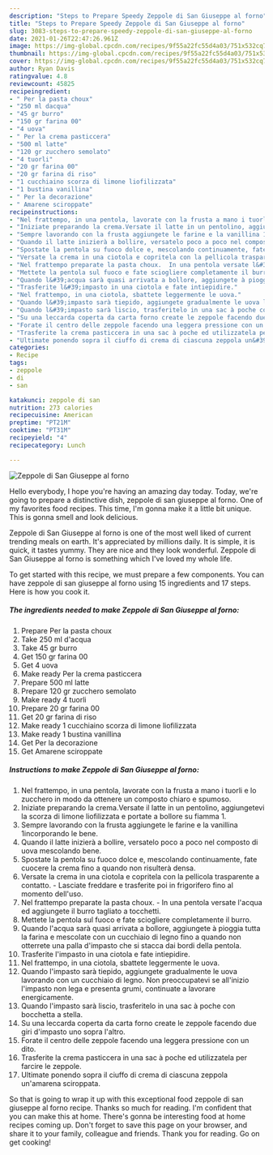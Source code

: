 ```yaml
---
description: "Steps to Prepare Speedy Zeppole di San Giuseppe al forno"
title: "Steps to Prepare Speedy Zeppole di San Giuseppe al forno"
slug: 3083-steps-to-prepare-speedy-zeppole-di-san-giuseppe-al-forno
date: 2021-01-26T22:47:26.961Z
image: https://img-global.cpcdn.com/recipes/9f55a22fc55d4a03/751x532cq70/zeppole-di-san-giuseppe-al-forno-recipe-main-photo.jpg
thumbnail: https://img-global.cpcdn.com/recipes/9f55a22fc55d4a03/751x532cq70/zeppole-di-san-giuseppe-al-forno-recipe-main-photo.jpg
cover: https://img-global.cpcdn.com/recipes/9f55a22fc55d4a03/751x532cq70/zeppole-di-san-giuseppe-al-forno-recipe-main-photo.jpg
author: Ryan Davis
ratingvalue: 4.8
reviewcount: 45825
recipeingredient:
- " Per la pasta choux"
- "250 ml dacqua"
- "45 gr burro"
- "150 gr farina 00"
- "4 uova"
- " Per la crema pasticcera"
- "500 ml latte"
- "120 gr zucchero semolato"
- "4 tuorli"
- "20 gr farina 00"
- "20 gr farina di riso"
- "1 cucchiaino scorza di limone liofilizzata"
- "1 bustina vanillina"
- " Per la decorazione"
- " Amarene sciroppate"
recipeinstructions:
- "Nel frattempo, in una pentola, lavorate con la frusta a mano i tuorli e lo zucchero in modo da ottenere un composto chiaro e spumoso."
- "Iniziate preparando la crema.Versate il latte in un pentolino, aggiungetevi la scorza di limone liofilizzata e portate a bollore su fiamma 1."
- "Sempre lavorando con la frusta aggiungete le farine e la vanillina 1incorporando le bene."
- "Quando il latte inizierà a bollire, versatelo poco a poco nel composto di uova mescolando bene."
- "Spostate la pentola su fuoco dolce e, mescolando continuamente, fate cuocere la crema fino a quando non risulterà densa."
- "Versate la crema in una ciotola e copritela con la pellicola trasparente a contatto. Lasciate freddare e trasferite poi in frigorifero fino al momento dell&#39;uso."
- "Nel frattempo preparate la pasta choux.  In una pentola versate l&#39;acqua ed aggiungete il burro tagliato a tocchetti."
- "Mettete la pentola sul fuoco e fate sciogliere completamente il burro."
- "Quando l&#39;acqua sarà quasi arrivata a bollore, aggiungete à pioggia tutta la farina e mescolate con un cucchiaio di legno fino a quando non otterrete una palla d&#39;impasto che si stacca dai bordi della pentola."
- "Trasferite l&#39;impasto in una ciotola e fate intiepidire."
- "Nel frattempo, in una ciotola, sbattete leggermente le uova."
- "Quando l&#39;impasto sarà tiepido, aggiungete gradualmente le uova lavorando con un cucchiaio di legno. Non preoccupatevi se all&#39;inizio l&#39;impasto non lega e presenta grumi, continuate a lavorare energicamente."
- "Quando l&#39;impasto sarà liscio, trasferitelo in una sac à poche con bocchetta a stella."
- "Su una leccarda coperta da carta forno create le zeppole facendo due giri d&#39;impasto uno sopra l&#39;altro."
- "Forate il centro delle zeppole facendo una leggera pressione con un dito."
- "Trasferite la crema pasticcera in una sac à poche ed utilizzatela per farcire le zeppole."
- "Ultimate ponendo sopra il ciuffo di crema di ciascuna zeppola un&#39;amarena sciroppata."
categories:
- Recipe
tags:
- zeppole
- di
- san

katakunci: zeppole di san 
nutrition: 273 calories
recipecuisine: American
preptime: "PT21M"
cooktime: "PT31M"
recipeyield: "4"
recipecategory: Lunch

---
```



![Zeppole di San Giuseppe al forno](https://img-global.cpcdn.com/recipes/9f55a22fc55d4a03/751x532cq70/zeppole-di-san-giuseppe-al-forno-recipe-main-photo.jpg)

Hello everybody, I hope you're having an amazing day today. Today, we're going to prepare a distinctive dish, zeppole di san giuseppe al forno. One of my favorites food recipes. This time, I'm gonna make it a little bit unique. This is gonna smell and look delicious.



Zeppole di San Giuseppe al forno is one of the most well liked of current trending meals on earth. It's appreciated by millions daily. It is simple, it is quick, it tastes yummy. They are nice and they look wonderful. Zeppole di San Giuseppe al forno is something which I've loved my whole life.


To get started with this recipe, we must prepare a few components. You can have zeppole di san giuseppe al forno using 15 ingredients and 17 steps. Here is how you cook it.

<!--inarticleads1-->

##### The ingredients needed to make Zeppole di San Giuseppe al forno:

1. Prepare  Per la pasta choux
1. Take 250 ml d&#39;acqua
1. Take 45 gr burro
1. Get 150 gr farina 00
1. Get 4 uova
1. Make ready  Per la crema pasticcera
1. Prepare 500 ml latte
1. Prepare 120 gr zucchero semolato
1. Make ready 4 tuorli
1. Prepare 20 gr farina 00
1. Get 20 gr farina di riso
1. Make ready 1 cucchiaino scorza di limone liofilizzata
1. Make ready 1 bustina vanillina
1. Get  Per la decorazione
1. Get  Amarene sciroppate




<!--inarticleads2-->

##### Instructions to make Zeppole di San Giuseppe al forno:

1. Nel frattempo, in una pentola, lavorate con la frusta a mano i tuorli e lo zucchero in modo da ottenere un composto chiaro e spumoso.
1. Iniziate preparando la crema.Versate il latte in un pentolino, aggiungetevi la scorza di limone liofilizzata e portate a bollore su fiamma 1.
1. Sempre lavorando con la frusta aggiungete le farine e la vanillina 1incorporando le bene.
1. Quando il latte inizierà a bollire, versatelo poco a poco nel composto di uova mescolando bene.
1. Spostate la pentola su fuoco dolce e, mescolando continuamente, fate cuocere la crema fino a quando non risulterà densa.
1. Versate la crema in una ciotola e copritela con la pellicola trasparente a contatto. - Lasciate freddare e trasferite poi in frigorifero fino al momento dell&#39;uso.
1. Nel frattempo preparate la pasta choux.  - In una pentola versate l&#39;acqua ed aggiungete il burro tagliato a tocchetti.
1. Mettete la pentola sul fuoco e fate sciogliere completamente il burro.
1. Quando l&#39;acqua sarà quasi arrivata a bollore, aggiungete à pioggia tutta la farina e mescolate con un cucchiaio di legno fino a quando non otterrete una palla d&#39;impasto che si stacca dai bordi della pentola.
1. Trasferite l&#39;impasto in una ciotola e fate intiepidire.
1. Nel frattempo, in una ciotola, sbattete leggermente le uova.
1. Quando l&#39;impasto sarà tiepido, aggiungete gradualmente le uova lavorando con un cucchiaio di legno. Non preoccupatevi se all&#39;inizio l&#39;impasto non lega e presenta grumi, continuate a lavorare energicamente.
1. Quando l&#39;impasto sarà liscio, trasferitelo in una sac à poche con bocchetta a stella.
1. Su una leccarda coperta da carta forno create le zeppole facendo due giri d&#39;impasto uno sopra l&#39;altro.
1. Forate il centro delle zeppole facendo una leggera pressione con un dito.
1. Trasferite la crema pasticcera in una sac à poche ed utilizzatela per farcire le zeppole.
1. Ultimate ponendo sopra il ciuffo di crema di ciascuna zeppola un&#39;amarena sciroppata.




So that is going to wrap it up with this exceptional food zeppole di san giuseppe al forno recipe. Thanks so much for reading. I'm confident that you can make this at home. There's gonna be interesting food at home recipes coming up. Don't forget to save this page on your browser, and share it to your family, colleague and friends. Thank you for reading. Go on get cooking!
